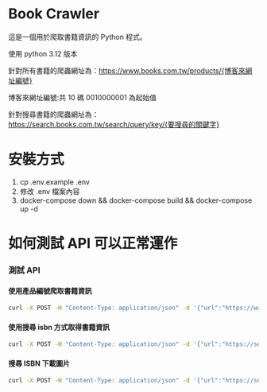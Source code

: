 
# Book Crawler

這是一個用於爬取書籍資訊的 Python 程式。

使用 python 3.12 版本

針對所有書籍的爬蟲網址為：https://www.books.com.tw/products/{博客來網址編號}

博客來網址編號:共 10 碼 0010000001 為起始值

針對搜尋書籍的爬蟲網址為：https://search.books.com.tw/search/query/key/{要搜尋的關鍵字}

# 安裝方式

1. cp .env.example .env
2. 修改 .env 檔案內容
3. docker-compose down && docker-compose build && docker-compose up -d 

# 如何測試 API 可以正常運作

### 測試 API

#### 使用產品編號爬取書籍資訊
```bash
curl -X POST -H "Content-Type: application/json" -d '{"url":"https://www.books.com.tw/products/0010000009"}' http://127.0.0.1:5005/crawler-book-by-product-number
```
#### 使用搜尋 isbn 方式取得書籍資訊
```bash
curl -X POST -H "Content-Type: application/json" -d '{"url":"https://search.books.com.tw/search/query/key/9789865069100"}' http://127.0.0.1:5005/crawler-search-book
```
#### 搜尋 ISBN 下載圖片
```bash
curl -X POST -H "Content-Type: application/json" -d '{"url":"https://search.books.com.tw/search/query/key/9789865069100"}' http://127.0.0.1:5005/crawler-download-book-image
```


